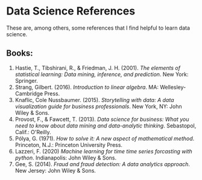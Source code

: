 # Data Science References
These are, among others, some references that I find helpful to learn data science.<br/> 
## Books:
1. Hastie, T., Tibshirani, R., & Friedman, J. H. (2001). *The elements of statistical learning: Data mining, inference, and prediction*. New York: Springer. <br/>
2. Strang, Gilbert. (2016). *Introduction to linear algebra*. MA: Wellesley-Cambridge Press. <br/>
3. Knaflic, Cole Nussbaumer. (2015). *Storytelling with data: A data visualization guide for business professionals*. New York, NY: John Wiley & Sons. <br/>
4. Provost, F., & Fawcett, T. (2013). *Data science for business: What you need to know about data mining and data-analytic thinking*. Sebastopol, Calif.: O'Reilly. <br/> 
5. Pólya, G. (1971). *How to solve it: A new aspect of mathematical method*. Princeton, N.J.: Princeton University Press. <br/>
6. Lazzeri, F. (2020) *Machine learning for time time series forcasting with python*. Indianapolis: John Wiley & Sons. <br/>
7. Gee, S. (2014). *Fraud and fraud detection: A data analytics approach*. New Jersey: John Wiley & Sons. <br/>
